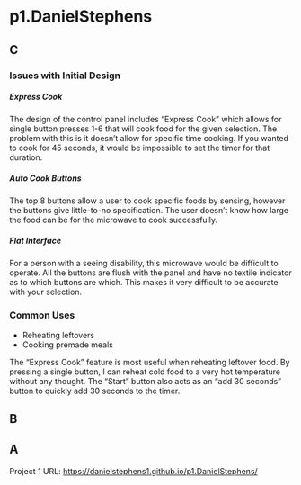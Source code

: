 # p1.DanielStephens

## C
### Issues with Initial Design

##### Express Cook
The design of the control panel includes “Express Cook” which allows for single button presses 1-6 that will cook food for the given selection. The problem with this is it doesn’t allow for specific time cooking. If you wanted to cook for 45 seconds, it would be impossible to set the timer for that duration.

##### Auto Cook Buttons
The top 8 buttons allow a user to cook specific foods by sensing, however the buttons give little-to-no specification. The user doesn’t know how large the food can be for the microwave to cook successfully. 

##### Flat Interface
For a person with a seeing disability, this microwave would be difficult to operate. All the buttons are flush with the panel and have no textile indicator as to which buttons are which. This makes it very difficult to be accurate with your selection.

### Common Uses
- Reheating leftovers
- Cooking premade meals

The “Express Cook” feature is most useful when reheating leftover food. By pressing a single button, I can reheat cold food to a very hot temperature without any thought. The “Start” button also acts as an “add 30 seconds” button to quickly add 30 seconds to the timer.

## B


## A

Project 1 URL: https://danielstephens1.github.io/p1.DanielStephens/

